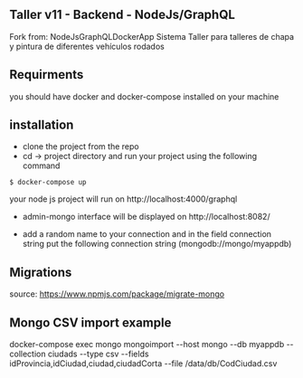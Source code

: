 ## Taller v11 - Backend - NodeJs/GraphQL
Fork from: NodeJsGraphQLDockerApp
Sistema Taller para talleres de chapa y pintura de diferentes vehículos rodados

## Requirments 

you should have docker and docker-compose installed on your machine 

## installation 

* clone the project from the repo 
* cd -> project directory and run your project using the following command 
 ```
 $ docker-compose up 
 ```
 your node js project will run on http://localhost:4000/graphql
 
 * admin-mongo interface will be displayed on http://localhost:8082/
 
 * add a random name to your connection and in the field connection string put the following connection string 
 (mongodb://mongo/myappdb)
 
 

## Migrations
source: https://www.npmjs.com/package/migrate-mongo

## Mongo CSV import example
 docker-compose exec mongo mongoimport --host mongo --db myappdb  --collection ciudads --type csv --fields idProvincia,idCiudad,ciudad,ciudadCorta --file /data/db/CodCiudad.csv




